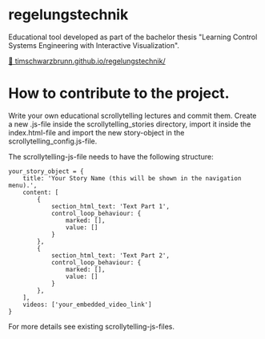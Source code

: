 # regelungstechnik
Educational tool developed as part of the bachelor thesis "Learning Control Systems Engineering with Interactive Visualization".

[🔗 timschwarzbrunn.github.io/regelungstechnik/](https://timschwarzbrunn.github.io/regelungstechnik/)


# How to contribute to the project.
Write your own educational scrollytelling lectures and commit them.
Create a new .js-file inside the scrollytelling_stories directory, import it inside the index.html-file and import the new story-object in the scrollytelling_config.js-file.

The scrollytelling-js-file needs to have the following structure:

```
your_story_object = {
    title: 'Your Story Name (this will be shown in the navigation menu).',
    content: [
        {
            section_html_text: 'Text Part 1',
            control_loop_behaviour: {
                marked: [],
                value: []
            }
        },
        {
            section_html_text: 'Text Part 2',
            control_loop_behaviour: {
                marked: [],
                value: []
            }
        },
    ],
    videos: ['your_embedded_video_link']
}
```

For more details see existing scrollytelling-js-files.
